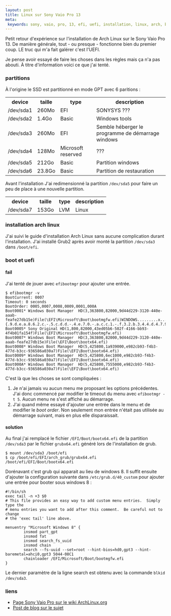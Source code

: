 ```yaml
---
layout: post
title: Linux sur Sony Vaio Pro 13
meta:
 keywords: sony, vaio, pro, 13, efi, uefi, installation, linux, arch, boot, grub
---
```


Petit retour d'expérience sur l'installation de Arch Linux sur le Sony Vaio Pro 13. De manière générale, tout - ou presque - fonctionne bien du premier coup. LE truc qui m'a fait galérer c'est l'UEFI.

Je pense avoir essayé de faire les choses dans les règles mais ça n'a pas abouti. À titre d'information voici ce que j'ai tenté.

### partitions

À l'origine le SSD est partitionné en mode GPT avec 6 paritions : 

<table class="table">
  <tr>
    <th>device</th>
    <th>taille</th>
    <th>type</th>
    <th>description</th>
  </tr>
  <tr>
    <td>/dev/sda1</td>
    <td>260Mo</td>
    <td>EFI</td>
    <td>SONYSYS ???</td>
  </tr>
  <tr>
    <td>/dev/sda2</td>
    <td>1.4Go</td>
    <td>Basic</td>
    <td>Windows tools</td>
  </tr>
  <tr>
    <td>/dev/sda3</td>
    <td>260Mo</td>
    <td>EFI</td>
    <td>Semble héberger le programme de démarrage windows</td>
  </tr>
  <tr>
    <td>/dev/sda4</td>
    <td>128Mo</td>
    <td>Microsoft reserved</td>
    <td>???</td>
  </tr>
  <tr>
    <td>/dev/sda5</td>
    <td>212Go</td>
    <td>Basic</td>
    <td>Partition windows</td>
  </tr>
  <tr>
    <td>/dev/sda6</td>
    <td>23.8Go</td>
    <td>Basic</td>
    <td>Partition de restauration</td>
  </tr>
</table>

Avant l'installation J'ai redimensionné la partition `/dev/sda5` pour faire un peu de place à une nouvelle partition.

<table class="table">
  <tr>
    <th>device</th>
    <th>taille</th>
    <th>type</th>
    <th>description</th>
  </tr>
  <tr>
    <td>/dev/sda7</td>
    <td>153Go</td>
    <td>LVM</td>
    <td>Linux</td>
  </tr>
</table>

### installation arch linux

J'ai suivi le guide d'installation Arch Linux sans aucune complication durant l'installation.
J'ai installé Grub2 après avoir monté la partition `/dev/sda3` dans `/boot/efi`.

### boot et uefi

#### fail

J'ai tenté de jouer avec `efibootmgr` pour ajouter une entrée. 

    $ efibootmgr -v
    BootCurrent: 0007
    Timeout: 0 seconds
    BootOrder: 0005,0007,0008,0009,0001,000A
    Boot0001* Windows Boot Manager  HD(3,363800,82000,9d44d229-3120-440e-aaab-feafe27db15e)File(\EFI\Microsoft\Boot\bootmgfw.efi)WINDOWS.........x...B.C.D.O.B.J.E.C.T.=.{.9.d.e.a.8.6.2.c.-.5.c.d.d.-.4.e.7.0.-.a.c.c.1.-.f.3.2.b.3.4.4.d.4.7.9.5.}...\................
    Boot0005* Sony Original HD(1,800,82000,43ed05b6-502f-4166-bb93-4f4b01fa154f)File(\EFI\Microsoft\Boot\bootmgfw.efi)
    Boot0007* Windows Boot Manager  HD(3,363800,82000,9d44d229-3120-440e-aaab-feafe27db15e)File(\EFI\Boot\bootx64.efi)
    Boot0008* Windows Boot Manager  HD(5,425800,1a939000,e982cb93-f4b3-477d-b3cc-936586a030a7)File(\EFI\Boot\bootx64.efi)
    Boot0009* Windows Boot Manager  HD(5,425800,6ec1000,e982cb93-f4b3-477d-b3cc-936586a030a7)File(\EFI\Boot\bootx64.efi)
    Boot000A* Windows Boot Manager  HD(5,425800,7555000,e982cb93-f4b3-477d-b3cc-936586a030a7)File(\EFI\Boot\bootx64.efi)

C'est là que les choses se sont compliquées :

1. Je n'ai jamais vu aucun menu me proposant les options précédentes. J'ai donc commencé par modifier le timeout du menu avec `efibootmgr -t 5`. Aucun menu ne s'est affiché au démarrage.
2. J'ai quand même essayé d'ajouter une entrée dans le menu et de modifier le _boot order_. Non seulement mon entrée n'était pas utilisée au démarrage suivant, mais en plus elle disparaissait.

#### solution

Au final j'ai remplacé le fichier `/EFI/Boot/bootx64.efi` de la partition `/dev/sda3` par le fichier `grubx64.efi` généré lors de l'installation de grub.

    $ mount /dev/sda3 /boot/efi
    $ cp /boot/efi/EFI/arch_grub/grubx64.efi /boot/efi/EFI/Boot/bootx64.efi

Dorénavant c'est grub qui apparait au lieu de windows 8. 
Il suffit ensuite d'ajouter la configuration suivante dans `/etc/grub.d/40_custom` pour ajouter une entrée pour booter sous windows 8 :

    #!/bin/sh
    exec tail -n +3 $0
    # This file provides an easy way to add custom menu entries.  Simply type the
    # menu entries you want to add after this comment.  Be careful not to change
    # the 'exec tail' line above.

    menuentry "Microsoft Windows 8" {
            insmod part_gpt
            insmod fat
            insmod search_fs_uuid
            insmod chain
            search --fs-uuid --set=root --hint-bios=hd0,gpt3 --hint-baremetal=ahci0,gpt3 5044-08C1
            chainloader /EFI/Microsoft/Boot/bootmgfw.efi
    }

Le dernier paramètre de la ligne search est obtenu avec la commande `blkid /dev/sda3`.

### liens

* [Page Sony Vaio Pro sur le wiki ArchLinux.org](https://wiki.archlinux.org/index.php/Sony_Vaio_Pro_SVP-1x21)
* [Post de blog sur le sujet](http://elouisyoung.blogspot.fr/2013/07/configuring-2013-sony-vaio-pro-13-with.html)
